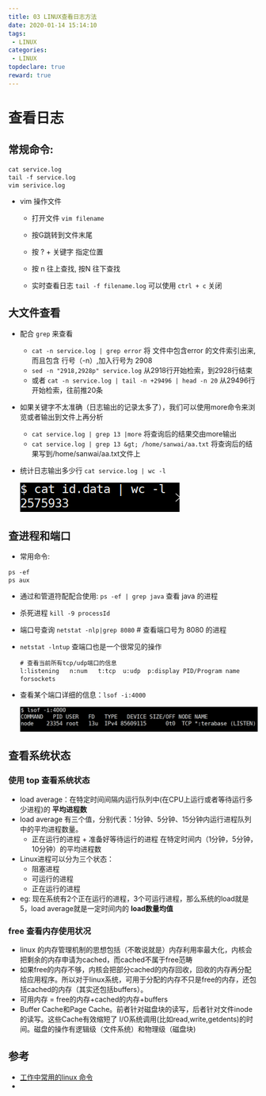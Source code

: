 ```yaml
---
title: 03 LINUX查看日志方法
date: 2020-01-14 15:14:10
tags:
 - LINUX
categories:
 - LINUX
topdeclare: true
reward: true
---
```


# 查看日志

## 常规命令:

```shell
cat service.log
tail -f service.log
vim serivice.log
```
- vim 操作文件
  - 打开文件 `vim filename`
  - 按G跳转到文件末尾
  - 按 ? + 关键字 指定位置
  - 按 n 往上查找, 按N 往下查找

   - 实时查看日志  `tail -f filename.log`   可以使用 `ctrl + c` 关闭

 <!--more-->

## 大文件查看
- 配合 `grep` 来查看
  - `cat -n service.log | grep error` 将 文件中包含error 的文件索引出来,而且包含 行号（-n）,加入行号为 2908
  - `sed -n "2918,2928p" service.log` 从2918行开始检索，到2928行结束
  - 或者 `cat -n service.log | tail -n +29496 | head -n 20` 从29496行开始检索，往前推20条

- 如果关键字不太准确（日志输出的记录太多了），我们可以使用more命令来浏览或者输出到文件上再分析
  - `cat service.log | grep 13 |more` 将查询后的结果交由more输出
  - `cat service.log | grep 13 &gt; /home/sanwai/aa.txt` 将查询后的结果写到/home/sanwai/aa.txt文件上

- 统计日志输出多少行 `cat service.log | wc -l`

  ![image-20200723101850126](imgs/image-20200723101850126.png)

## 查进程和端口
- 常用命令:
```shell
ps -ef
ps aux
```
- 通过和管道符配配合使用: `ps -ef | grep java` 查看 java 的进程

- 杀死进程 `kill -9 processId`

- 端口号查询 `netstat -nlp|grep 8080` # 查看端口号为 8080 的进程

- `netstat -lntup` 查端口也是一个很常见的操作

  ```she
  # 查看当前所有tcp/udp端口的信息
  l:listening   n:num   t:tcp  u:udp  p:display PID/Program name 			forsockets
  ```

- 查看某个端口详细的信息：`lsof -i:4000`

  ![image-20200723102346344](imgs/image-20200723102346344.png)

## 查看系统状态

### 使用  top 查看系统状态

- load average：在特定时间间隔内运行队列中(在CPU上运行或者等待运行多少进程)的 __平均进程数__
- load average 有三个值，分别代表：1分钟、5分钟、15分钟内运行进程队列中的平均进程数量。
  - 正在运行的进程 + 准备好等待运行的进程   在特定时间内（1分钟，5分钟，10分钟）的平均进程数
- Linux进程可以分为三个状态：
  - 阻塞进程
  - 可运行的进程
  - 正在运行的进程
- eg: 现在系统有2个正在运行的进程，3个可运行进程，那么系统的load就是5，load average就是一定时间内的 __load数量均值__

### free 查看内存使用状况

- linux 的内存管理机制的思想包括（不敢说就是）内存利用率最大化，内核会把剩余的内存申请为cached，而cached不属于free范畴
- 如果free的内存不够，内核会把部分cached的内存回收，回收的内存再分配给应用程序。所以对于linux系统，可用于分配的内存不只是free的内存，还包括cached的内存（其实还包括buffers）。
- 可用内存 = free的内存+cached的内存+buffers
- Buffer Cache和Page Cache。前者针对磁盘块的读写，后者针对文件inode的读写。这些Cache有效缩短了 I/O系统调用(比如read,write,getdents)的时间。磁盘的操作有逻辑级（文件系统）和物理级（磁盘块)



## 参考

- [工作中常用的linux 命令](https://mp.weixin.qq.com/s/Rc1IX7Yxbu-WH1RDgc_m8Q)
-
